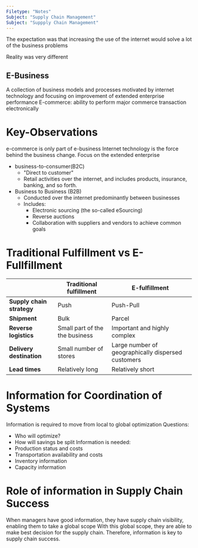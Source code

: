 ```yaml
---
Filetype: "Notes"
Subject: "Supply Chain Management"
Subject: "Suppply Chain Management"
---
```


The expectation was that increasing the use of the internet would solve a lot of the business problems

Reality was very different

## E-Business
A collection of business models and processes motivated by internet technology and focusing on improvement of extended enterprise  performance 
E-commerce: ability to perform major commerce transaction electronically 

# Key-Observations

e-commerce is only part of e-business
Internet technology is the force behind the business change.
Focus on the extended enterprise
  - business-to-consumer(B2C)
    - "Direct to customer"
    - Retail activities over the internet, and includes products, insurance, banking, and so forth.
  - Business to Business (B2B)
    - Conducted over the internet predominantly between businesses
    - Includes: 
      - Electronic sourcing (the so-called eSourcing) 
      - Reverse auctions
      - Collaboration with suppliers and vendors to achieve common goals

# Traditional Fulfillment vs E-Fullfillment

|                       | Traditional fulfillment        | E-fulfillment                                     |
| --------------------- | ------------------------------ | -------------------------------------------------- |
| **Supply chain strategy** | Push                           | Push-Pull                                          |
| **Shipment**              | Bulk                           | Parcel                                             |
| **Reverse logistics**     | Small part of the the business | Important and highly complex                       |
| **Delivery destination**  | Small number of stores         | Large number of geographically dispersed customers |
| **Lead times**            | Relatively long                | Relatively short                                   | 

# Information for Coordination of Systems
Information is required to move from local to global optimization
Questions: 
  - Who will optimize?
  - How will savings be split
Information is needed:
  - Production status and costs
  - Transportation availability and costs
  - Inventory information
  - Capacity information

# Role of information in Supply Chain Success
When managers have good information, they have supply chain visibility, enabling them to take a global scope
With this global scope, they are able to make best decision for the supply chain. Therefore, information is key to supply chain success.


